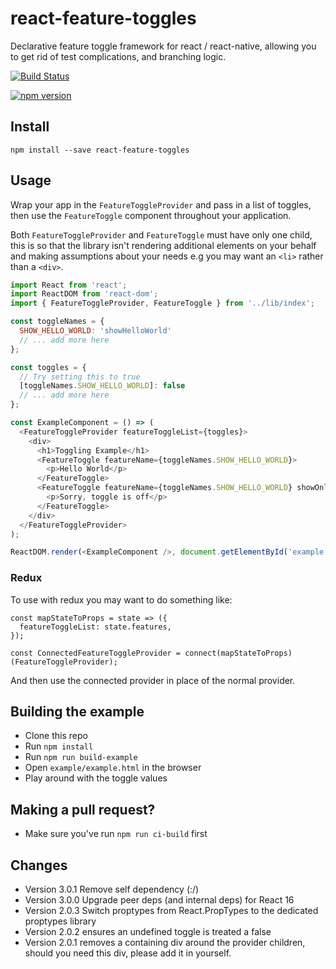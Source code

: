 # react-feature-toggles
Declarative feature toggle framework for react / react-native, allowing you to get rid of test complications, and branching logic.

[![Build Status](https://travis-ci.org/RosyTucker/react-feature-toggles.svg?branch=master)](https://travis-ci.org/RosyTucker/react-feature-toggles)

[![npm version](https://badge.fury.io/js/react-feature-toggles.svg)](https://badge.fury.io/js/react-feature-toggles)

## Install

`npm install --save react-feature-toggles`

## Usage

Wrap your app in the `FeatureToggleProvider` and pass in a list of toggles, then use the `FeatureToggle` component throughout your application.

Both `FeatureToggleProvider` and `FeatureToggle` must have only one child, this is so that the library isn't rendering additional elements on your behalf and making assumptions about your needs e.g you may want an `<li>` rather than a `<div>`.

```javascript
import React from 'react';
import ReactDOM from 'react-dom';
import { FeatureToggleProvider, FeatureToggle } from '../lib/index';

const toggleNames = {
  SHOW_HELLO_WORLD: 'showHelloWorld'
  // ... add more here
};

const toggles = {
  // Try setting this to true
  [toggleNames.SHOW_HELLO_WORLD]: false
  // ... add more here
};

const ExampleComponent = () => (
  <FeatureToggleProvider featureToggleList={toggles}>
    <div>
      <h1>Toggling Example</h1>
      <FeatureToggle featureName={toggleNames.SHOW_HELLO_WORLD}>
        <p>Hello World</p>
      </FeatureToggle>
      <FeatureToggle featureName={toggleNames.SHOW_HELLO_WORLD} showOnlyWhenDisabled>
        <p>Sorry, toggle is off</p>
      </FeatureToggle>
    </div>
  </FeatureToggleProvider>
);

ReactDOM.render(<ExampleComponent />, document.getElementById('example'));
```

### Redux

To use with redux you may want to do something like: 

```
const mapStateToProps = state => ({
  featureToggleList: state.features,
});

const ConnectedFeatureToggleProvider = connect(mapStateToProps)(FeatureToggleProvider);
```

And then use the connected provider in place of the normal provider.

## Building the example

- Clone this repo
- Run `npm install`
- Run `npm run build-example`
- Open `example/example.html` in the browser
- Play around with the toggle values

## Making a pull request?
- Make sure you've run `npm run ci-build` first

## Changes
- Version 3.0.1 Remove self dependency (:/)
- Version 3.0.0 Upgrade peer deps (and internal deps) for React 16
- Version 2.0.3 Switch proptypes from React.PropTypes to the dedicated proptypes library
- Version 2.0.2 ensures an undefined toggle is treated a false
- Version 2.0.1 removes a containing div around the provider children, should you need this div, please add it in yourself. 

